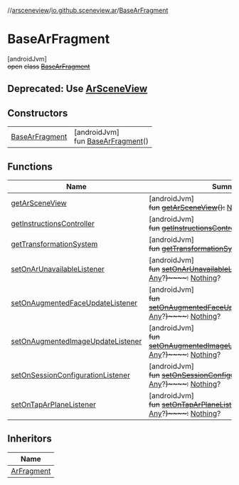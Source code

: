 //[arsceneview](../../../index.md)/[io.github.sceneview.ar](../index.md)/[BaseArFragment](index.md)

# BaseArFragment

[androidJvm]\
~~open~~ ~~class~~ [~~BaseArFragment~~](index.md)

##  Deprecated: Use [ArSceneView](../-ar-scene-view/index.md)

## Constructors

| | |
|---|---|
| [BaseArFragment](-base-ar-fragment.md) | [androidJvm]<br>fun [BaseArFragment](-base-ar-fragment.md)() |

## Functions

| Name | Summary |
|---|---|
| [getArSceneView](get-ar-scene-view.md) | [androidJvm]<br>~~fun~~ [~~getArSceneView~~](get-ar-scene-view.md)~~(~~~~)~~~~:~~ [Nothing](https://kotlinlang.org/api/latest/jvm/stdlib/kotlin/-nothing/index.html)? |
| [getInstructionsController](get-instructions-controller.md) | [androidJvm]<br>~~fun~~ [~~getInstructionsController~~](get-instructions-controller.md)~~(~~~~)~~~~:~~ [Nothing](https://kotlinlang.org/api/latest/jvm/stdlib/kotlin/-nothing/index.html)? |
| [getTransformationSystem](get-transformation-system.md) | [androidJvm]<br>~~fun~~ [~~getTransformationSystem~~](get-transformation-system.md)~~(~~~~)~~~~:~~ [Nothing](https://kotlinlang.org/api/latest/jvm/stdlib/kotlin/-nothing/index.html)? |
| [setOnArUnavailableListener](set-on-ar-unavailable-listener.md) | [androidJvm]<br>~~fun~~ [~~setOnArUnavailableListener~~](set-on-ar-unavailable-listener.md)~~(~~~~any~~~~:~~ [Any](https://kotlinlang.org/api/latest/jvm/stdlib/kotlin/-any/index.html)?~~)~~~~:~~ [Nothing](https://kotlinlang.org/api/latest/jvm/stdlib/kotlin/-nothing/index.html)? |
| [setOnAugmentedFaceUpdateListener](set-on-augmented-face-update-listener.md) | [androidJvm]<br>~~fun~~ [~~setOnAugmentedFaceUpdateListener~~](set-on-augmented-face-update-listener.md)~~(~~~~listener~~~~:~~ [Any](https://kotlinlang.org/api/latest/jvm/stdlib/kotlin/-any/index.html)?~~)~~~~:~~ [Nothing](https://kotlinlang.org/api/latest/jvm/stdlib/kotlin/-nothing/index.html)? |
| [setOnAugmentedImageUpdateListener](set-on-augmented-image-update-listener.md) | [androidJvm]<br>~~fun~~ [~~setOnAugmentedImageUpdateListener~~](set-on-augmented-image-update-listener.md)~~(~~~~listener~~~~:~~ [Any](https://kotlinlang.org/api/latest/jvm/stdlib/kotlin/-any/index.html)?~~)~~~~:~~ [Nothing](https://kotlinlang.org/api/latest/jvm/stdlib/kotlin/-nothing/index.html)? |
| [setOnSessionConfigurationListener](set-on-session-configuration-listener.md) | [androidJvm]<br>~~fun~~ [~~setOnSessionConfigurationListener~~](set-on-session-configuration-listener.md)~~(~~~~any~~~~:~~ [Any](https://kotlinlang.org/api/latest/jvm/stdlib/kotlin/-any/index.html)?~~)~~~~:~~ [Nothing](https://kotlinlang.org/api/latest/jvm/stdlib/kotlin/-nothing/index.html)? |
| [setOnTapArPlaneListener](set-on-tap-ar-plane-listener.md) | [androidJvm]<br>~~fun~~ [~~setOnTapArPlaneListener~~](set-on-tap-ar-plane-listener.md)~~(~~~~listener~~~~:~~ [Any](https://kotlinlang.org/api/latest/jvm/stdlib/kotlin/-any/index.html)?~~)~~~~:~~ [Nothing](https://kotlinlang.org/api/latest/jvm/stdlib/kotlin/-nothing/index.html)? |

## Inheritors

| Name |
|---|
| [ArFragment](../-ar-fragment/index.md) |
